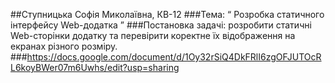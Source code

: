##Ступницька Софія Миколаївна, КВ-12
###Тема: “ Розробка статичного інтерфейсу Web-додатка ”
###Постановка задачі: розробити статичні Web-сторінки додатку та перевірити коректне їх відображення на екранах різного розміру.
###https://docs.google.com/document/d/1Oy32rSiQ4DkFRlI6zgOFJUTOcRL6koyBWer07m6Uwhs/edit?usp=sharing
